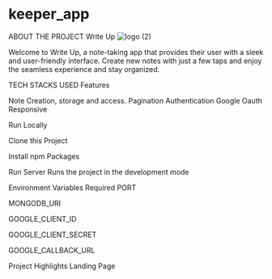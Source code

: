 # keeper_app
ABOUT THE PROJECT
Write Up
![logo (2)](https://github.com/user-attachments/assets/ad0c5211-9a53-4d2a-b974-83267c88ed28)

Welcome to Write Up, a note-taking app that provides their user with a sleek and user-friendly interface. Create new notes with just a few taps and enjoy the seamless experience and stay organized.

TECH STACKS USED
Features

Note Creation, storage and access.
Pagination
Authentication
Google Oauth
Responsive

Run Locally


Clone this Project


Install npm Packages

Run Server
Runs the project in the development mode


Environment Variables Required
PORT

MONGODB_URI

GOOGLE_CLIENT_ID

GOOGLE_CLIENT_SECRET

GOOGLE_CALLBACK_URL

Project Highlights
Landing Page


